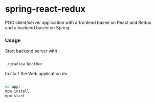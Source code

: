 # spring-react-redux
POC client/server application with a frontend based on React and Redux and a backend based on Spring.

### Usage ###

Start backend server with

```bash

./gradlew bootRun

```

to start the Web application do

```bash

cd app/
npm install
npm start

```
